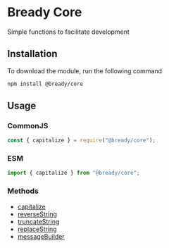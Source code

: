 # Bready Core
Simple functions to facilitate development

## Installation
To download the module, run the following command
```bash
npm install @bready/core
```

## Usage
### CommonJS
```js
const { capitalize } = require("@bready/core");
```

### ESM
```js
import { capitalize } from "@bready/core";
```

### Methods
- [capitalize](https://github.com/OutroNinja/Bready/packages/core/docs/capitalize.md)
- [reverseString](https://github.com/OutroNinja/Bready/packages/core/docs/reversestring.md)
- [truncateString](https://github.com/OutroNinja/Bready/packages/core/docs/truncatestring.md)
- [replaceString](https://github.com/OutroNinja/Bready/packages/core/docs/replacestring.md)
- [messageBuilder](https://github.com/OutroNinja/Bready/packages/core/docs/messagebuilder.md)